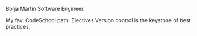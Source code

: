 Borja Martín
Software Engineer.

My fav. CodeSchool path: Electives
Version control is the keystone of best practices.

